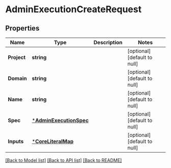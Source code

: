 # AdminExecutionCreateRequest

## Properties
Name | Type | Description | Notes
------------ | ------------- | ------------- | -------------
**Project** | **string** |  | [optional] [default to null]
**Domain** | **string** |  | [optional] [default to null]
**Name** | **string** |  | [optional] [default to null]
**Spec** | [***AdminExecutionSpec**](adminExecutionSpec.md) |  | [optional] [default to null]
**Inputs** | [***CoreLiteralMap**](coreLiteralMap.md) |  | [optional] [default to null]

[[Back to Model list]](../README.md#documentation-for-models) [[Back to API list]](../README.md#documentation-for-api-endpoints) [[Back to README]](../README.md)


